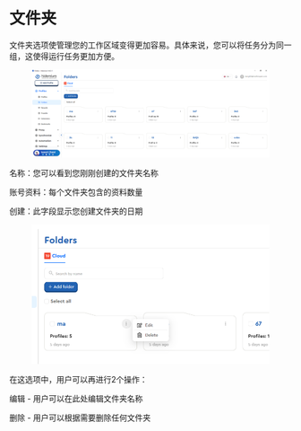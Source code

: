 # 文件夹

文件夹选项使管理您的工作区域变得更加容易。具体来说，您可以将任务分为同一组，这使得运行任务更加方便。

<figure><img src="../.gitbook/assets/image (1) (1) (1) (1) (1) (1) (1) (1).png" alt=""><figcaption></figcaption></figure>

名称：您可以看到您刚刚创建的文件夹名称

账号资料：每个文件夹包含的资料数量

创建：此字段显示您创建文件夹的日期



<figure><img src="../.gitbook/assets/image (122) (1).png" alt=""><figcaption></figcaption></figure>

在这选项中，用户可以再进行2个操作：&#x20;

编辑 - 用户可以在此处编辑文件夹名称

删除 - 用户可以根据需要删除任何文件夹
